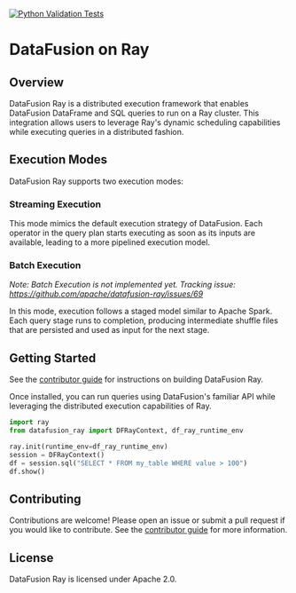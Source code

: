 <!---
  Licensed to the Apache Software Foundation (ASF) under one
  or more contributor license agreements.  See the NOTICE file
  distributed with this work for additional information
  regarding copyright ownership.  The ASF licenses this file
  to you under the Apache License, Version 2.0 (the
  "License"); you may not use this file except in compliance
  with the License.  You may obtain a copy of the License at

    http://www.apache.org/licenses/LICENSE-2.0

  Unless required by applicable law or agreed to in writing,
  software distributed under the License is distributed on an
  "AS IS" BASIS, WITHOUT WARRANTIES OR CONDITIONS OF ANY
  KIND, either express or implied.  See the License for the
  specific language governing permissions and limitations
  under the License.
-->

[![Python Validation Tests](https://github.com/robtandy/datafusion-ray/actions/workflows/main.yml/badge.svg)](https://github.com/robtandy/datafusion-ray/actions/workflows/main.yml)

# DataFusion on Ray

## Overview

DataFusion Ray is a distributed execution framework that enables DataFusion DataFrame and SQL queries to run on a
Ray cluster. This integration allows users to leverage Ray's dynamic scheduling capabilities while executing
queries in a distributed fashion.

## Execution Modes

DataFusion Ray supports two execution modes:

### Streaming Execution

This mode mimics the default execution strategy of DataFusion. Each operator in the query plan starts executing
as soon as its inputs are available, leading to a more pipelined execution model.

### Batch Execution

_Note: Batch Execution is not implemented yet. Tracking issue: <https://github.com/apache/datafusion-ray/issues/69>_

In this mode, execution follows a staged model similar to Apache Spark. Each query stage runs to completion, producing
intermediate shuffle files that are persisted and used as input for the next stage.

## Getting Started

See the [contributor guide] for instructions on building DataFusion Ray.

Once installed, you can run queries using DataFusion's familiar API while leveraging the distributed execution
capabilities of Ray.

```python
import ray
from datafusion_ray import DFRayContext, df_ray_runtime_env

ray.init(runtime_env=df_ray_runtime_env)
session = DFRayContext()
df = session.sql("SELECT * FROM my_table WHERE value > 100")
df.show()
```

## Contributing

Contributions are welcome! Please open an issue or submit a pull request if you would like to contribute. See the
[contributor guide] for more information.

## License

DataFusion Ray is licensed under Apache 2.0.

[contributor guide]: docs/contributing.md

